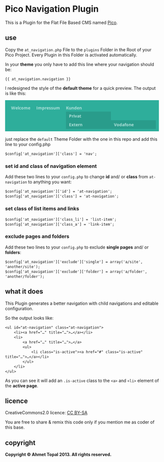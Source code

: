 # Pico Navigation Plugin

This is a Plugin for the Flat File Based CMS named [Pico](pico.dev7studios.com/).

## use

Copy the `at_navigation.php` File to the `plugins` Folder in the Root of your Pico Project. Every Plugin in this Folder is activated automatically.

In your **theme** you only have to add this line where your navigation should be:

    {{ at_navigation.navigation }}

I redesigned the style of the **default theme** for a quick preview. The output is like this:

![Default Theme with at_navigation Plugin](img.png)

just replace the `default` Theme Folder with the one in this repo and add this line to your config.php

    $config['at_navigation']['class'] = 'nav';


### set id and class of navigation element

Add these two lines to your `config.php` to change **id** and/ or **class** from `at-navigation` to anything you want:

```
$config['at_navigation']['id'] = 'at-navigation';
$config['at_navigation']['class'] = 'at-navigation';
```

### set class of list items and links

```
$config['at_navigation']['class_li'] = 'list-item';
$config['at_navigation']['class_a'] = 'link-item';
```

### exclude pages and folders
Add these two lines to your `config.php` to exclude **single pages** and/ or **folders**:

```
$config['at_navigation']['exclude']['single'] = array('a/site', 'another/site');
$config['at_navigation']['exclude']['folder'] = array('a/folder', 'another/folder');
```

## what it does

This Plugin generates a better navigation with child navigations and editable configuration.

So the output looks like:

    <ul id="at-navigation" class="at-navigation">
        <li><a href="…" title="…">…</a></li>
        <li>
            <a href="…" title="…">…</a>
            <ul>
                <li class="is-active"><a href="#" class="is-active" title="…">…</a></li>
            </ul>
        </li>
    </ul>

As you can see it will add an `.is-active` class to the `<a>` and `<li>` element of the **active page**.


## licence

CreativeCommons2.0 licence: [CC BY-SA](http://creativecommons.org/licenses/by-sa/2.0/)

You are free to share & remix this code only if you mention me as coder of this base.


## copyright

**Copyright © Ahmet Topal 2013. All rights reserved.**

